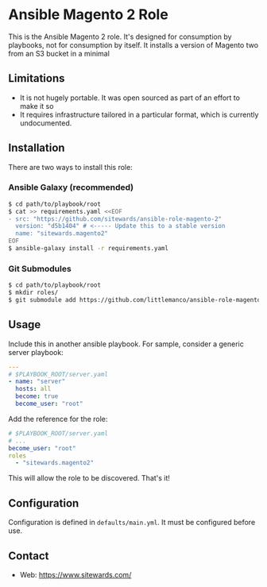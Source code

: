 # Ansible Magento 2 Role

This is the Ansible Magento 2 role. It's designed for consumption by playbooks, not for consumption by itself.
It installs a version of Magento two from an S3 bucket in a minimal 

## Limitations

- It is not hugely portable. It was open sourced as part of an effort to make it so
- It requires infrastructure tailored in a particular format, which is currently undocumented.

## Installation

There are two ways to install this role:

### Ansible Galaxy (recommended)

```bash
$ cd path/to/playbook/root
$ cat >> requirements.yaml <<EOF
- src: "https://github.com/sitewards/ansible-role-magento-2"
  version: "d5b1404" # <----- Update this to a stable version
  name: "sitewards.magento2"
EOF
$ ansible-galaxy install -r requirements.yaml
```

### Git Submodules

```bash
$ cd path/to/playbook/root
$ mkdir roles/
$ git submodule add https://github.com/littlemanco/ansible-role-magento-2 roles/sitewards.magento2
```

## Usage

Include this in another ansible playbook. For sample, consider a generic server playbook:

```yaml
---
# $PLAYBOOK_ROOT/server.yaml
- name: "server"
  hosts: all
  become: true
  become_user: "root"
```

Add the reference for the role:

```yaml
# $PLAYBOOK_ROOT/server.yaml
# ...
become_user: "root"
roles
  - "sitewards.magento2"
```

This will allow the role to be discovered. That's it!

## Configuration

Configuration is defined in `defaults/main.yml`. It must be configured before use.

## Contact

- Web: https://www.sitewards.com/
